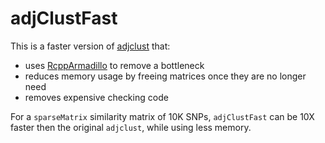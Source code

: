 
# adjClustFast

This is a faster version of [adjclust](https://cran.r-project.org/package=adjclust) that: 

* uses [RcppArmadillo](https://cran.r-project.org/package=RcppArmadillo) to remove a bottleneck
* reduces memory usage by freeing matrices once they are no longer need
* removes expensive checking code

For a `sparseMatrix`  similarity matrix of 10K SNPs, `adjClustFast` can be 10X faster then the original `adjclust`, while using less memory. 	  
